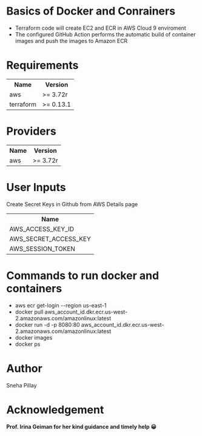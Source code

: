 # Basics of Docker and Conrainers 

<ul>
<li>Terraform code will create EC2 and ECR in AWS Cloud 9 enviroment </li>
<li>The configured GitHub Action performs the automatic build of container images and push the images to Amazon ECR</li>
</ul>



# Requirements
<table><th> Name</th> <th> Version </th>
  <tr><td>aws</td><td>>= 3.72r</td></tr>
  <tr><td>terraform</td><td>>= 0.13.1</td></tr>
  </table>
  
# Providers
<table><th> Name</th> <th> Version </th>
  <tr><td>aws</td><td>>= 3.72r</td></tr>
   </table>
   
   
# User Inputs

 Create Secret Keys in Github from AWS Details page


<table><th> Name</th> 
  <tr><td> AWS_ACCESS_KEY_ID</td></tr>
    <tr><td> AWS_SECRET_ACCESS_KEY</td></tr>
    <tr><td> AWS_SESSION_TOKEN</td></tr>
   </table>
  
 # Commands to run docker and containers
 
<ul>
<li>aws ecr get-login --region us-east-1 </li>
<li>docker pull aws_account_id.dkr.ecr.us-west-2.amazonaws.com/amazonlinux:latest</li>
  <li>docker run -d -p 8080:80 aws_account_id.dkr.ecr.us-west-2.amazonaws.com/amazonlinux:latest</li>
    <li>docker images</li>
      <li>docker ps</li>
</ul>

 # Author
 

Sneha Pillay

 
# Acknowledgement
 
<b>Prof. Irina Geiman for her kind guidance and timely help  &#128512;</b>



